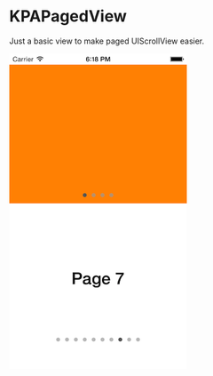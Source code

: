 KPAPagedView
============

Just a basic view to make paged UIScrollView easier.

![alt tag](https://raw.githubusercontent.com/Pearapps/KPAPagedView/master/screenshot.png)
